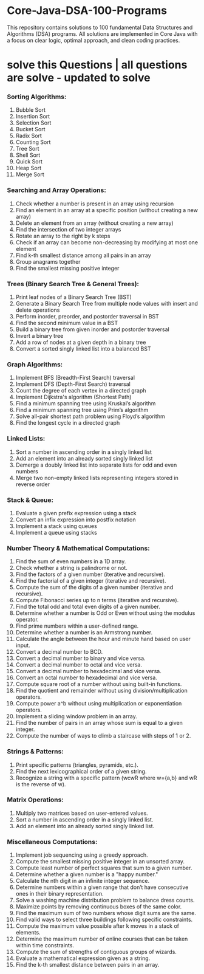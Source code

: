 # Core-Java-DSA-100-Programs
This repository contains solutions to 100 fundamental Data Structures and Algorithms (DSA) programs. All solutions are implemented in Core Java with a focus on clear logic, optimal approach, and clean coding practices.

<h1>solve this Questions | all questions are solve - updated to solve</h1>

### Sorting Algorithms:

1. Bubble Sort
2. Insertion Sort
3. Selection Sort
4. Bucket Sort
5. Radix Sort
6. Counting Sort
7. Tree Sort
8. Shell Sort
9. Quick Sort
10. Heap Sort
11. Merge Sort

### Searching and Array Operations:

1. Check whether a number is present in an array using recursion
2. Find an element in an array at a specific position (without creating a new array)
3. Delete an element from an array (without creating a new array)
4. Find the intersection of two integer arrays
5. Rotate an array to the right by k steps
6. Check if an array can become non-decreasing by modifying at most one element
7. Find k-th smallest distance among all pairs in an array
8. Group anagrams together
9. Find the smallest missing positive integer

### Trees (Binary Search Tree & General Trees):

1. Print leaf nodes of a Binary Search Tree (BST)
2. Generate a Binary Search Tree from multiple node values with insert and delete operations
3. Perform inorder, preorder, and postorder traversal in BST
4. Find the second minimum value in a BST
5. Build a binary tree from given inorder and postorder traversal
6. Invert a binary tree
7. Add a row of nodes at a given depth in a binary tree
8. Convert a sorted singly linked list into a balanced BST

### Graph Algorithms:

1. Implement BFS (Breadth-First Search) traversal
2. Implement DFS (Depth-First Search) traversal
3. Count the degree of each vertex in a directed graph
4. Implement Dijkstra's algorithm (Shortest Path)
5. Find a minimum spanning tree using Kruskal’s algorithm
6. Find a minimum spanning tree using Prim’s algorithm
7. Solve all-pair shortest path problem using Floyd’s algorithm
8. Find the longest cycle in a directed graph

### Linked Lists:

1. Sort a number in ascending order in a singly linked list
2. Add an element into an already sorted singly linked list
3. Demerge a doubly linked list into separate lists for odd and even numbers
4. Merge two non-empty linked lists representing integers stored in reverse order

### Stack & Queue:

1. Evaluate a given prefix expression using a stack
2. Convert an infix expression into postfix notation
3. Implement a stack using queues
4. Implement a queue using stacks

### Number Theory & Mathematical Computations:

1. Find the sum of even numbers in a 1D array.
2. Check whether a string is palindrome or not.
3. Find the factors of a given number (iterative and recursive).
4. Find the factorial of a given integer (iterative and recursive).
5. Compute the sum of the digits of a given number (iterative and recursive).
6. Compute Fibonacci series up to n terms (iterative and recursive).
7. Find the total odd and total even digits of a given number.
8. Determine whether a number is Odd or Even without using the modulus operator.
9. Find prime numbers within a user-defined range.
10. Determine whether a number is an Armstrong number.
11. Calculate the angle between the hour and minute hand based on user input.
12. Convert a decimal number to BCD.
13. Convert a decimal number to binary and vice versa.
14. Convert a decimal number to octal and vice versa.
15. Convert a decimal number to hexadecimal and vice versa.
16. Convert an octal number to hexadecimal and vice versa.
17. Compute square root of a number without using built-in functions.
18. Find the quotient and remainder without using division/multiplication operators.
19. Compute power a^b without using multiplication or exponentiation operators.
20. Implement a sliding window problem in an array.
21. Find the number of pairs in an array whose sum is equal to a given integer.
22. Compute the number of ways to climb a staircase with steps of 1 or 2.

### Strings & Patterns:

1. Print specific patterns (triangles, pyramids, etc.).
2. Find the next lexicographical order of a given string.
3. Recognize a string with a specific pattern (wcwR where w={a,b} and wR is the reverse of w).

### Matrix Operations:

1. Multiply two matrices based on user-entered values.
2. Sort a number in ascending order in a singly linked list.
3. Add an element into an already sorted singly linked list.

### Miscellaneous Computations:

1. Implement job sequencing using a greedy approach.
2. Compute the smallest missing positive integer in an unsorted array.
3. Compute least number of perfect squares that sum to a given number.
4. Determine whether a given number is a "happy number."
5. Calculate the nth digit in an infinite integer sequence.
6. Determine numbers within a given range that don’t have consecutive ones in their binary representation.
7. Solve a washing machine distribution problem to balance dress counts.
8. Maximize points by removing continuous boxes of the same color.
9. Find the maximum sum of two numbers whose digit sums are the same.
10. Find valid ways to select three buildings following specific constraints.
11. Compute the maximum value possible after k moves in a stack of elements.
12. Determine the maximum number of online courses that can be taken within time constraints.
13. Compute the sum of strengths of contiguous groups of wizards.
14. Evaluate a mathematical expression given as a string.
15. Find the k-th smallest distance between pairs in an array.
